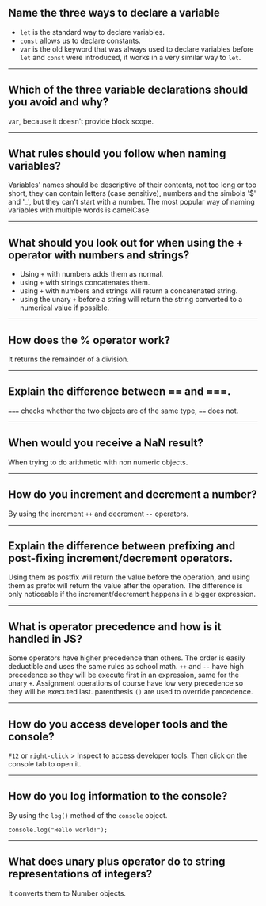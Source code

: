 ## **Name the three ways to declare a variable**

- `let` is the standard way to declare variables.
- `const` allows us to declare constants.
- `var` is the old keyword that was always used to declare variables before `let` and `const` were introduced, it works in a very similar way to `let`.

---

## **Which of the three variable declarations should you avoid and why?**

`var`, because it doesn't provide block scope.

---

## **What rules should you follow when naming variables?**

Variables' names should be descriptive of their contents, not too long or too short, they can contain letters (case sensitive), numbers and the simbols '$' and '\_', but they can't start with a number. The most popular way of naming variables with multiple words is camelCase.

---

## **What should you look out for when using the + operator with numbers and strings?**

- Using `+` with numbers adds them as normal.
- using `+` with strings concatenates them.
- using `+` with numbers and strings will return a concatenated string.
- using the unary `+` before a string will return the string converted to a numerical value if possible.

---

## **How does the % operator work?**

It returns the remainder of a division.

---

## **Explain the difference between == and ===.**

`===` checks whether the two objects are of the same type, `==` does not.

---

## **When would you receive a NaN result?**

When trying to do arithmetic with non numeric objects.

---

## **How do you increment and decrement a number?**

By using the increment `++` and decrement `--` operators.

---

## **Explain the difference between prefixing and post-fixing increment/decrement operators.**

Using them as postfix will return the value before the operation, and using them as prefix will return the value after the operation. The difference is only noticeable if the increment/decrement happens in a bigger expression.

---

## **What is operator precedence and how is it handled in JS?**

Some operators have higher precedence than others. The order is easily deductible and uses the same rules as school math. `++` and `--` have high precedence so they will be execute first in an expression, same for the unary `+`. Assignment operations of course have low very precedence so they will be executed last. parenthesis `()` are used to override precedence.

---

## **How do you access developer tools and the console?**

`F12` or `right-click` > Inspect to access developer tools. Then click on the console tab to open it.

---

## **How do you log information to the console?**

By using the `log()` method of the `console` object.

    console.log("Hello world!");

---

## **What does unary plus operator do to string representations of integers?**

It converts them to Number objects.
